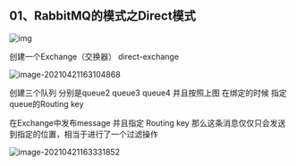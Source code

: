 ## 01、RabbitMQ的模式之Direct模式

![img](https://kuangstudy.oss-cn-beijing.aliyuncs.com/bbs/2021/03/02/kuangstudy33427b78-879d-4511-9dd7-42fb33108339.png)





创建一个Exchange（交换器） direct-exchange

![image-20210421163104868](C:\Users\Administrator.MACHENI-KA32LTP\AppData\Roaming\Typora\typora-user-images\image-20210421163104868.png)

创建三个队列 分别是queue2 queue3 queue4 并且按照上图 在绑定的时候 指定queue的Routing key



在Exchange中发布message 并且指定 Routing key 那么这条消息仅仅只会发送到指定的位置，相当于进行了一个过滤操作

 ![image-20210421163331852](C:\Users\Administrator.MACHENI-KA32LTP\AppData\Roaming\Typora\typora-user-images\image-20210421163331852.png)